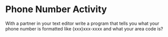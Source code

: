 # Phone Number Activity
With a partner in your text editor write a program that tells you what your phone number is formatted like (xxx)xxx-xxxx and what your area code is?
